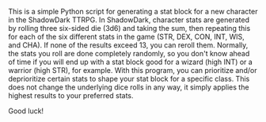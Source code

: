 This is a simple Python script for generating a stat block for a new character in the ShadowDark TTRPG. In ShadowDark, character stats are generated by rolling three six-sided die (3d6) and taking the sum, then repeating this for each of the six different stats in the game (STR, DEX, CON, INT, WIS, and CHA). If none of the results exceed 13, you can reroll them.
Normally, the stats you roll are done completely randomly, so you don't know ahead of time if you will end up with a stat block good for a wizard (high INT) or a warrior (high STR), for example. With this program, you can prioritize and/or deprioritize certain stats to shape your stat block for a specific class. This does not change the underlying dice rolls in any way, it simply applies the highest results to your preferred stats. 

Good luck!
